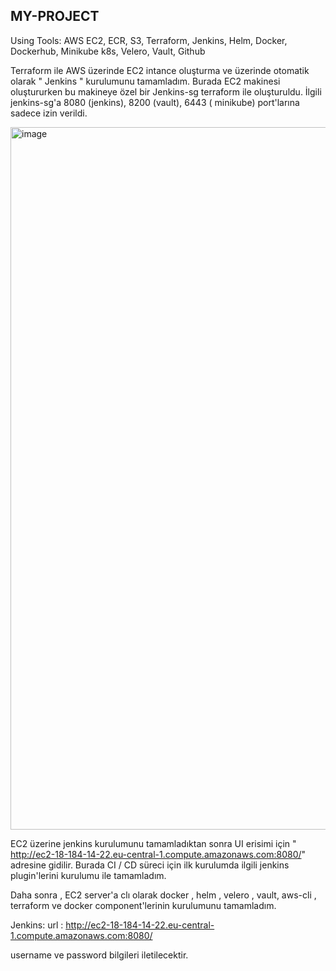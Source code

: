 MY-PROJECT
---------------------
Using Tools: AWS EC2, ECR, S3, Terraform, Jenkins, Helm, Docker, Dockerhub, Minikube k8s, Velero, Vault, Github

Terraform ile AWS üzerinde EC2 intance oluşturma ve üzerinde otomatik olarak " Jenkins " kurulumunu tamamladım. Burada EC2 makinesi oluştururken bu makineye özel bir Jenkins-sg terraform ile oluşturuldu. İlgili jenkins-sg'a 8080 (jenkins), 8200 (vault), 6443 ( minikube) port'larına sadece izin verildi.

<img width="1124" alt="image" src="https://github.com/duranugur/kubernetes-helm-hello-world/assets/57773256/7c1c7bbc-3009-45c1-ba63-31798a158773">


EC2 üzerine jenkins kurulumunu tamamladıktan sonra UI erisimi için " http://ec2-18-184-14-22.eu-central-1.compute.amazonaws.com:8080/" adresine gidilir. Burada CI / CD süreci için ilk kurulumda ilgili jenkins plugin'lerini kurulumu ile tamamladım.

Daha sonra , EC2 server'a clı olarak docker , helm , velero , vault, aws-cli , terraform ve docker component'lerinin kurulumunu tamamladım.

Jenkins:
url : http://ec2-18-184-14-22.eu-central-1.compute.amazonaws.com:8080/

username ve password bilgileri iletilecektir.



